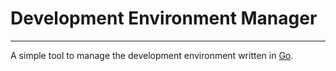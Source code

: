 # Development Environment Manager

---

A simple tool to manage the development environment written in [Go](https://go.dev/).


